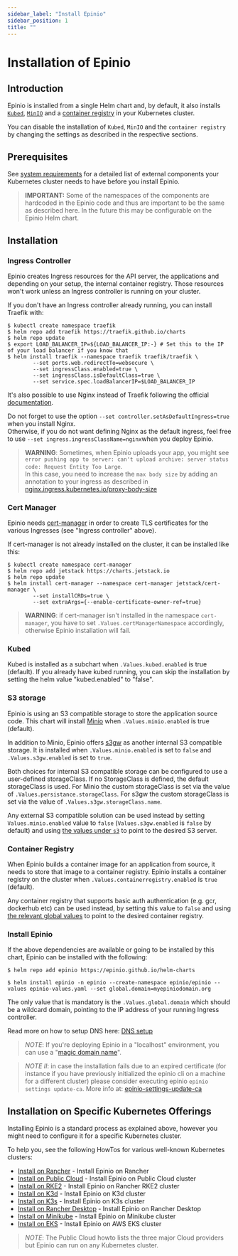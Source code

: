 ```yaml
---
sidebar_label: "Install Epinio"
sidebar_position: 1
title: ""
---
```


<head>
  <link rel="canonical" href="https://docs.epinio.io/installation/install_epinio"/>
</head>

# Installation of Epinio

## Introduction
Epinio is installed from a single Helm chart and, by default, it also installs [`Kubed`](#kubed), [`MinIO`](#s3-storage)
and a [container registry](#container-registry) in your Kubernetes cluster.

You can disable the installation of `Kubed`, `MinIO` and the `container registry` by changing the settings as described in the respective sections.


## Prerequisites

See [system requirements](../references/system_requirements/global.md) for a detailed list of external components your
Kubernetes cluster needs to have before you install Epinio.

> **IMPORTANT:** Some of the namespaces of the components are hardcoded in the Epinio
code and thus are important to be the same as described here. In the future this
may be configurable on the Epinio Helm chart.

## Installation
### Ingress Controller

Epinio creates Ingress resources for the API server, the applications and depending
on your setup, the internal container registry. Those resources won't work unless
an Ingress controller is running on your cluster.

If you don't have an Ingress controller already running, you can install Traefik with:

```
$ kubectl create namespace traefik
$ helm repo add traefik https://traefik.github.io/charts
$ helm repo update
$ export LOAD_BALANCER_IP=${LOAD_BALANCER_IP:-} # Set this to the IP of your load balancer if you know that
$ helm install traefik --namespace traefik traefik/traefik \
		--set ports.web.redirectTo=websecure \
		--set ingressClass.enabled=true \
		--set ingressClass.isDefaultClass=true \
		--set service.spec.loadBalancerIP=$LOAD_BALANCER_IP
```

It's also possible to use Nginx instead of Traefik following the official [documentation](https://kubernetes.github.io/ingress-nginx/deploy/#quick-start).

Do not forget to use the option `--set controller.setAsDefaultIngress=true` when you install Nginx.<br />
Otherwise, if you do not want defining Nginx as the default ingress, feel free to use `--set ingress.ingressClassName=nginx`when you deploy Epinio.

> **WARNING**: Sometimes, when Epinio uploads your app, you might see `error pushing app to server: can't upload archive: server status code: Request Entity Too Large`.<br />
> In this case, you need to increase the `max body size` by adding an annotation to your ingress as described in [nginx.ingress.kubernetes.io/proxy-body-size](https://github.com/kubernetes/ingress-nginx/blob/main/docs/user-guide/nginx-configuration/annotations.md#custom-max-body-size)

### Cert Manager

Epinio needs [cert-manager](https://cert-manager.io/) in order to create TLS
certificates for the various Ingresses (see "Ingress controller" above).

If cert-manager is not already installed on the cluster, it can be installed like this:

```
$ kubectl create namespace cert-manager
$ helm repo add jetstack https://charts.jetstack.io
$ helm repo update
$ helm install cert-manager --namespace cert-manager jetstack/cert-manager \
		--set installCRDs=true \
		--set extraArgs={--enable-certificate-owner-ref=true}
```

> **WARNING**: if cert-manager isn't installed in the namespace `cert-manager`,
> you have to set `.Values.certManagerNamespace` accordingly, otherwise Epinio installation will fail.

### Kubed

Kubed is installed as a subchart when `.Values.kubed.enabled` is true (default).
If you already have kubed running, you can skip the installation by setting
the helm value "kubed.enabled" to "false".

### S3 storage

Epinio is using an S3 compatible storage to store the application source code.
This chart will install [Minio](https://min.io/) when `.Values.minio.enabled` is
true (default).

In addition to Minio, Epinio offers [s3gw](https://s3gw.io/) as another internal S3 compatible storage. It is installed when `.Values.minio.enabled` is set to `false` and `.Values.s3gw.enabled` is set to `true`.

Both choices for internal S3 compatible storage can be configured to use a user-defined storageClass. If no StorageClass is defined, the default storageClass is used. For Minio the custom storageClass is set via the value of `.Values.persistance.storageClass`. For s3gw the custom storageClass is set via the value of `.Values.s3gw.storageClass.name`.

Any external S3 compatible solution can be used instead by setting `Values.minio.enabled` value to `false` (`Values.s3gw.enabled` is `false` by default) and using [the values under `s3`](https://github.com/epinio/helm-charts/blob/b389a4875af9f03b484a911c49a14f834ba04b64/chart/epinio/values.yaml#L44) to point to the desired S3 server.

### Container Registry

When Epinio builds a container image for an application from source, it needs
to store that image to a container registry. Epinio installs a container registry
on the cluster when `.Values.containerregistry.enabled` is `true` (default).

Any container registry that supports basic auth authentication (e.g. gcr, dockerhub etc) can be used
instead, by setting this value to `false` and using
[the relevant global values](https://github.com/epinio/helm-charts/blob/b389a4875af9f03b484a911c49a14f834ba04b64/chart/epinio/values.yaml#L107-L111)
to point to the desired container registry.

### Install Epinio

If the above dependencies are available or going to be installed by this chart,
Epinio can be installed with the following:

```
$ helm repo add epinio https://epinio.github.io/helm-charts
```

```
$ helm install epinio -n epinio --create-namespace epinio/epinio --values epinio-values.yaml --set global.domain=myepiniodomain.org
```

The only value that is mandatory is the `.Values.global.domain` which
should be a wildcard domain, pointing to the IP address of your running
Ingress controller.

Read more on how to setup DNS here: [DNS setup](./dns_setup.md)

> *NOTE*: If you're deploying Epinio in a "localhost" environment, you can use a "[magic domain name](./magicDNS_setup.md)".

> *NOTE II*: in case the installation fails due to an expired certificate (for instance if you have previously initialized the epinio cli on a machine for a different cluster) please consider executing epinio `epinio settings update-ca`.  More info at: [epinio-settings-update-ca](https://docs.epinio.io/references/commands/cli/settings/epinio_settings_update-ca#epinio-settings-update-ca)

## Installation on Specific Kubernetes Offerings

Installing Epinio is a standard process as explained above, however you might need to configure it for a specific Kubernetes cluster.

To help you, see the following HowTos for various well-known Kubernetes clusters:

- [Install on Rancher](../howtos/install_epinio_on_rancher.md) - Install Epinio on Rancher
- [Install on Public Cloud](../howtos/install_epinio_on_public_cloud.md) - Install Epinio on Public Cloud cluster
- [Install on RKE2](../howtos/install_epinio_on_rke.md) - Install Epinio on Rancher RKE2 cluster
- [Install on K3d](../howtos/install_epinio_on_k3d.md) - Install Epinio on K3d cluster
- [Install on K3s](../howtos/install_epinio_on_k3s.md) - Install Epinio on K3s cluster
- [Install on Rancher Desktop](../howtos/install_epinio_on_rancher_desktop.md) - Install Epinio on Rancher Desktop
- [Install on Minikube](../howtos/install_epinio_on_minikube.md) - Install Epinio on Minikube cluster
- [Install on EKS](../howtos/install_epinio_on_eks.md) - Install Epinio on AWS EKS cluster

> *NOTE*: The Public Cloud howto lists the three major Cloud providers but Epinio can run on any Kubernetes cluster.
